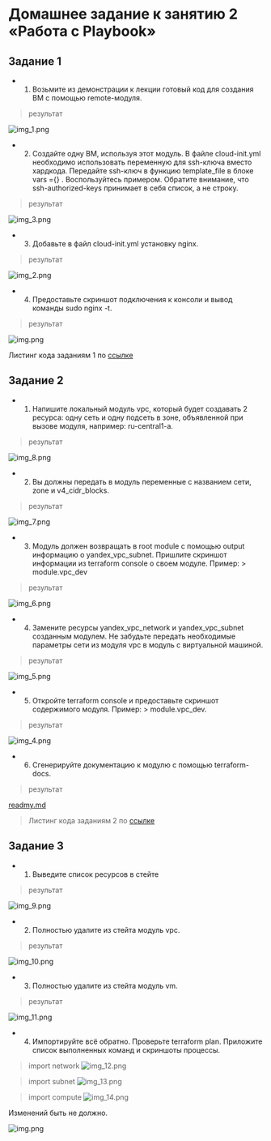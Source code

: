 # Домашнее задание к занятию 2 «Работа с Playbook»

## Задание 1
* 1. Возьмите из демонстрации к лекции готовый код для создания ВМ с помощью remote-модуля.
 
>результат 
> 
![img_1.png](../ansible/02-playbook/Files/img/img_1.png)

* 2.  Создайте одну ВМ, используя этот модуль. В файле cloud-init.yml необходимо использовать переменную для ssh-ключа вместо хардкода. 
Передайте ssh-ключ в функцию template_file в блоке vars ={} . Воспользуйтесь примером. Обратите внимание, 
что ssh-authorized-keys принимает в себя список, а не строку.

>результат 
> 
 ![img_3.png](files_4/img/img_3.png)

* 3. Добавьте в файл cloud-init.yml установку nginx.

>результат
> 
 ![img_2.png](files_4/img/img_2.png)

* 4.  Предоставьте скриншот подключения к консоли и вывод команды sudo nginx -t.

>результат 
> 
![img.png](files_4/img/img.png)

 Листинг кода заданиям 1 по [ссылке](files_4%2Fscr%2Fset_1)

## Задание 2
* 1. Напишите локальный модуль vpc, который будет создавать 2 ресурса: одну сеть и одну подсеть в зоне, 
объявленной при вызове модуля, например: ru-central1-a.

>результат
> 
![img_8.png](files_4/img/img_8.png)

* 2.  Вы должны передать в модуль переменные с названием сети, zone и v4_cidr_blocks.

>результат 
> 
![img_7.png](files_4/img/img_7.png)

* 3. Модуль должен возвращать в root module с помощью output информацию о yandex_vpc_subnet. 
Пришлите скриншот информации из terraform console о своем модуле. Пример: > module.vpc_dev

>результат 
> 
![img_6.png](files_4/img/img_6.png)

* 4.  Замените ресурсы yandex_vpc_network и yandex_vpc_subnet созданным модулем. 
Не забудьте передать необходимые параметры сети из модуля vpc в модуль с виртуальной машиной.

>результат
> 
![img_5.png](files_4/img/img_5.png)

* 5. Откройте terraform console и предоставьте скриншот содержимого модуля. Пример: > module.vpc_dev.

>результат 
> 
![img_4.png](files_4/img/img_4.png)

* 6.  Сгенерируйте документацию к модулю с помощью terraform-docs.
 
>результат 
> 
[readmy.md](files_4%2Fscr%2Fset_2%2Freadmy.md)

> Листинг кода заданиям 2 по [ссылке](files_4%2Fscr%2Fset_2)

## Задание 3
* 1. Выведите список ресурсов в стейте

>результат 
> 
![img_9.png](files_4/img/img_9.png)

* 2.  Полностью удалите из стейта модуль vpc.

>результат 
> 
![img_10.png](files_4/img/img_10.png)

* 3. Полностью удалите из стейта модуль vm.

>результат
> 
![img_11.png](files_4/img/img_11.png)

* 4.  Импортируйте всё обратно. Проверьте terraform plan. 
 Приложите список выполненных команд и скриншоты процессы.

> import network
![img_12.png](files_4/img/img_12.png)

> import subnet
![img_13.png](files_4/img/img_13.png)
 
> import compute
![img_14.png](files_4/img/img_14.png) 

Изменений быть не должно.

![img.png](files_4/img/img_15.png)
